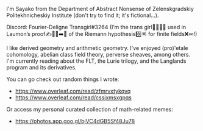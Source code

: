 I'm Sayako from the Department of Abstract Nonsense of Zelenskgradskiy Politekhnicheskiy Institute (don't try to find it; it's fictional...).

Discord: Fourier-Deligne Transgirl#3264 (I’m the trans girl🏳️‍⚧️👩‍🏫 used in Laumon’s proof✍️🏋️‍♀️➡️🌾  of the Riemann hypothesis0️⃣🪅 for finite fields❌∞!)

I like derived geometry and arithmetic geometry. I've enjoyed (pro)\'etale cohomology, abelian class field theory, perverse sheaves, among others.
I'm currently reading about the FLT, the Lurie trilogy, and the Langlands program and its derivatives.

You can go check out random things I wrote:
- https://www.overleaf.com/read/zfmrvxtykqvq
- https://www.overleaf.com/read/cssjxmsxgpqs

Or access my personal curated collection of math-related memes:
- https://photos.app.goo.gl/bjVC4dGB5Sf48Ju78

